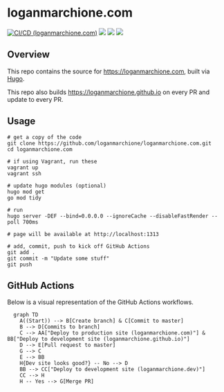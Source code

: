 # loganmarchione.com

[![CI/CD (loganmarchione.com)](https://github.com/loganmarchione/loganmarchione.com/actions/workflows/production.yml/badge.svg)](https://github.com/loganmarchione/loganmarchione.com/actions/workflows/production.yml)
[![](https://img.shields.io/website?down_color=red&down_message=offline&label=loganmarchione.com&up_color=green&up_message=online&url=https%3A%2F%2Floganmarchione.com)](https://loganmarchione.com)
[![](https://img.shields.io/website?down_color=red&down_message=offline&label=loganmarchione.github.io&up_color=green&up_message=online&url=https%3A%2F%2Floganmarchione.github.io)](https://loganmarchione.github.io)
[![](https://img.shields.io/website?down_color=red&down_message=offline&label=loganmarchione.dev&up_color=green&up_message=online&url=https%3A%2F%2Floganmarchione.dev)](https://loganmarchione.dev)

## Overview

This repo contains the source for https://loganmarchione.com, built via [Hugo](https://gohugo.io/).

This repo also builds https://loganmarchione.github.io on every PR and update to every PR.

## Usage

```
# get a copy of the code
git clone https://github.com/loganmarchione/loganmarchione.com.git
cd loganmarchione.com

# if using Vagrant, run these
vagrant up
vagrant ssh

# update hugo modules (optional)
hugo mod get
go mod tidy

# run
hugo server -DEF --bind=0.0.0.0 --ignoreCache --disableFastRender --poll 700ms

# page will be available at http://localhost:1313

# add, commit, push to kick off GitHub Actions
git add .
git commit -m "Update some stuff"
git push
```

## GitHub Actions

Below is a visual representation of the GitHub Actions workflows.

```mermaid
  graph TD
    A((Start)) --> B[Create branch] & C[Commit to master]
    B --> D[Commits to branch]
    C --> AA["Deploy to production site (loganmarchione.com)"] & BB["Deploy to development site (loganmarchione.github.io)"]
    D --> E[Pull request to master]
    G --> C
    E --> BB
    H{Dev site looks good?} -- No --> D
    BB --> CC["Deploy to development site (loganmarchione.dev)"]
    CC --> H
    H -- Yes --> G[Merge PR]
```
